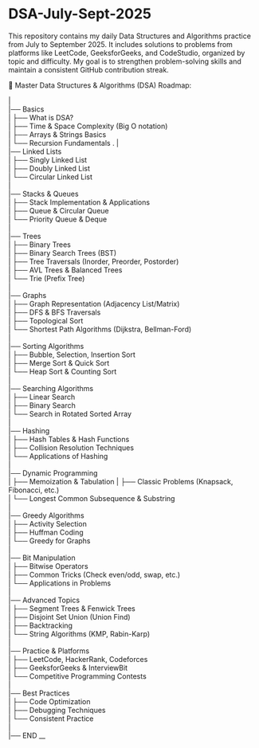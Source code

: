 # DSA-July-Sept-2025
This repository contains my daily Data Structures and Algorithms practice from July to September 2025. It includes solutions to problems from platforms like LeetCode, GeeksforGeeks, and CodeStudio, organized by topic and difficulty. My goal is to strengthen problem-solving skills and maintain a consistent GitHub contribution streak.


🧩 Master Data Structures & Algorithms (DSA) Roadmap:  

|  
|── Basics  
| ├── What is DSA?  
| ├── Time & Space Complexity (Big O notation)  
| ├── Arrays & Strings Basics  
| └── Recursion Fundamentals .
|  
|── Linked Lists  
| ├── Singly Linked List  
| ├── Doubly Linked List  
| └── Circular Linked List  
|  
|── Stacks & Queues  
| ├── Stack Implementation & Applications  
| ├── Queue & Circular Queue  
| └── Priority Queue & Deque  
|  
|── Trees  
| ├── Binary Trees  
| ├── Binary Search Trees (BST)  
| ├── Tree Traversals (Inorder, Preorder, Postorder)  
| ├── AVL Trees & Balanced Trees  
| └── Trie (Prefix Tree)  
|  
|── Graphs  
| ├── Graph Representation (Adjacency List/Matrix)  
| ├── DFS & BFS Traversals  
| ├── Topological Sort  
| └── Shortest Path Algorithms (Dijkstra, Bellman-Ford)  
|  
|── Sorting Algorithms  
| ├── Bubble, Selection, Insertion Sort  
| ├── Merge Sort & Quick Sort  
| └── Heap Sort & Counting Sort  
|  
|── Searching Algorithms  
| ├── Linear Search  
| ├── Binary Search  
| └── Search in Rotated Sorted Array  
|  
|── Hashing  
| ├── Hash Tables & Hash Functions  
| ├── Collision Resolution Techniques  
| └── Applications of Hashing  
|  
|── Dynamic Programming  
| ├── Memoization & Tabulation
| ├── Classic Problems (Knapsack, Fibonacci, etc.)  
| └── Longest Common Subsequence & Substring  
|  
|── Greedy Algorithms  
| ├── Activity Selection  
| ├── Huffman Coding  
| └── Greedy for Graphs  
|  
|── Bit Manipulation  
| ├── Bitwise Operators  
| ├── Common Tricks (Check even/odd, swap, etc.)  
| └── Applications in Problems  
|  
|── Advanced Topics  
| ├── Segment Trees & Fenwick Trees  
| ├── Disjoint Set Union (Union Find)  
| ├── Backtracking  
| └── String Algorithms (KMP, Rabin-Karp)  
|  
|── Practice & Platforms  
| ├── LeetCode, HackerRank, Codeforces  
| ├── GeeksforGeeks & InterviewBit  
| └── Competitive Programming Contests  
|  
|── Best Practices  
| ├── Code Optimization  
| ├── Debugging Techniques  
| └── Consistent Practice  
|  
|── END __

